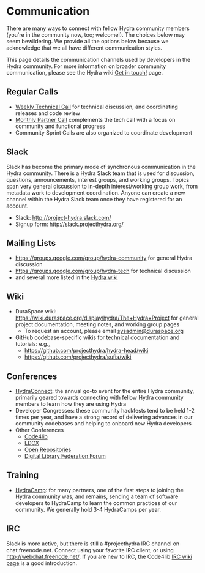 # Communication

There are many ways to connect with fellow Hydra community members (you're in the community now, too; welcome!). The choices below may seem bewildering. We provide all the options below because we acknowledge that we all have different communication styles.

This page details the communication channels used by developers in the Hydra community.  For more
information on broader community communication, please see the Hydra wiki
[Get in touch!](https://wiki.duraspace.org/pages/viewpage.action?pageId=43910187) page.

## Regular Calls

* [Weekly Technical Call](https://wiki.duraspace.org/pages/viewpage.action?pageId=43910187#Getintouch!-TechnicalCall) for technical discussion, and coordinating releases and code review
* [Monthly Partner Call](https://wiki.duraspace.org/pages/viewpage.action?pageId=43910187#Getintouch!-MonthlyPartnerCall) complements the tech call with a focus on community and functional progress
* Community Sprint Calls are also organized to coordinate development

## Slack

Slack has become the primary mode of synchronous communication in the Hydra community. There is a Hydra Slack team that is used for discussion, questions, announcements, interest groups, and working groups. Topics span very general discussion to in-depth interest/working group work, from metadata work to development coordination. Anyone can create a new channel within the Hydra Slack team once they have registered for an account.

* Slack: http://project-hydra.slack.com/
* Signup form: http://slack.projecthydra.org/

## Mailing Lists

* https://groups.google.com/group/hydra-community for general Hydra discussion
* https://groups.google.com/group/hydra-tech for technical discussion
* and several more listed in the [Hydra wiki](https://wiki.duraspace.org/pages/viewpage.action?pageId=43910187#Getintouch!-MailingLists)

## Wiki

* DuraSpace wiki: https://wiki.duraspace.org/display/hydra/The+Hydra+Project for general project
  documentation, meeting notes, and working group pages
  * To request an account, please email [sysadmin@duraspace.org](mailto:sysadmin@duraspace.org)
* GitHub codebase-specific wikis for technical documentation and tutorials: e.g.,
  * https://github.com/projecthydra/hydra-head/wiki
  * https://github.com/projecthydra/sufia/wiki

## Conferences

* [HydraConnect](https://wiki.duraspace.org/display/hydra/Hydra+Connect+Meetings): the annual go-to
  event for the entire Hydra community, primarily geared towards connecting with fellow Hydra
  community members to learn how they are using Hydra
* Developer Congresses: these community hackfests tend to be held 1-2 times per year, and have a strong record of delivering advances in our community codebases and helping to onboard new Hydra developers
* Other Conferences
  * [Code4lib](http://code4lib.org/conference)
  * [LDCX](http://library.stanford.edu/projects/ldcx)
  * [Open Repositories](http://openrepositories.org/)
  * [Digital Library Federation Forum](https://www.diglib.org/forums/)

## Training

* [HydraCamp](https://curationexperts.com/our-services/hydra-camp/): for many partners, one of the
  first steps to joining the Hydra community was, and remains, sending a team of software developers
  to HydraCamp to learn the common practices of our community. We generally hold 3-4 HydraCamps per
  year.

## IRC

Slack is more active, but there is still a #projecthydra IRC channel on chat.freenode.net.  Connect
using your favorite IRC client, or using http://webchat.freenode.net/.  If you are new to IRC, the
Code4lib [IRC wiki page](http://code4lib.org/irc) is a good introduction.
